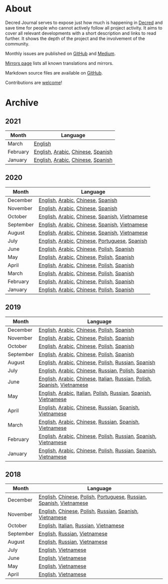 # About

Decred Journal serves to expose just how much is happening in [Decred](https://decred.org/) and save time for people who cannot actively follow all project activity. It aims to cover all relevant developments with a short description and links to read further. It shows the depth of the project and the involvement of the community.

Monthly issues are published on [GitHub](https://xaur.github.io/decred-news/) and [Medium](https://medium.com/decred/journals/home).

[Mirrors page](mirrors.md) lists all known translations and mirrors.

Markdown source files are available on [GitHub](https://github.com/xaur/decred-news).

Contributions are [welcome](https://github.com/xaur/decred-news/blob/docs/contributing.md)!

# Archive

## 2021

Month|Language
---|---
March|[English](journal/202103.md)
February|[English](journal/202102.md), [Arabic](https://insaf01.github.io/decred-journal-ar/journal/202102.html), [Chinese](https://github.com/DominicTing/DecredCNJournal/blob/master/202102_DecredJournalCN.md), [Spanish](https://github.com/DecredES/traducciones/blob/master/revista-decred/202102.md)
January|[English](journal/202101.md), [Arabic](https://insaf01.github.io/decred-journal-ar/journal/202101.html), [Chinese](https://github.com/DominicTing/DecredCNJournal/blob/master/202101_DecredJournalCN.md), [Spanish](https://github.com/DecredES/traducciones/blob/master/revista-decred/2021/202101.md)

## 2020

Month|Language
---|---
December|[English](journal/202012.md), [Arabic](https://insaf01.github.io/decred-journal-ar/journal/202012.html), [Chinese](https://github.com/DominicTing/DecredCNJournal/blob/master/202012_DecredJournalCN.md), [Spanish](https://github.com/DecredES/traducciones/blob/master/revista-decred/2020/202012.md)
November|[English](journal/202011.md), [Arabic](https://insaf01.github.io/decred-journal-ar/journal/202011.html), [Chinese](https://github.com/DominicTing/DecredCNJournal/blob/master/202011_DecredJournalCN.md), [Spanish](https://github.com/DecredES/traducciones/blob/master/revista-decred/2020/202011.md)
October|[English](journal/202010.md), [Arabic](https://insaf01.github.io/decred-journal-ar/journal/202010.html), [Chinese](https://github.com/DominicTing/DecredCNJournal/blob/master/202010_DecredJournalCN.md), [Spanish](https://github.com/DecredES/traducciones/blob/master/revista-decred/2020/202010.md), [Vietnamese](https://github.com/raedahgroup/translations/blob/master/vietnamese/202010.md)
September|[English](journal/202009.md), [Arabic](https://insaf01.github.io/decred-journal-ar/journal/202009.html), [Chinese](https://github.com/DominicTing/DecredCNJournal/blob/master/202009_DecredJournalCN.md), [Spanish](https://github.com/DecredES/traducciones/blob/master/revista-decred/2020/202009.md), [Vietnamese](https://github.com/raedahgroup/translations/blob/master/vietnamese/202009.md)
August|[English](journal/202008.md), [Arabic](https://insaf01.github.io/decred-journal-ar/journal/202008.html), [Chinese](https://github.com/DominicTing/DecredCNJournal/blob/master/202008_DecredJournalCN.md), [Spanish](https://github.com/DecredES/traducciones/blob/master/revista-decred/2020/202008.md), [Vietnamese](https://github.com/raedahgroup/translations/blob/master/vietnamese/202008.md)
July|[English](journal/202007.md), [Arabic](https://insaf01.github.io/decred-journal-ar/journal/202007.html), [Chinese](https://github.com/DominicTing/DecredCNJournal/blob/master/202007_DecredJournalCN.md), [Portuguese](https://stakey.club/translated/decred-journal-july-2020/), [Spanish](https://github.com/DecredES/traducciones/blob/master/revista-decred/2020/202007.md)
June|[English](journal/202006.md), [Arabic](https://insaf01.github.io/decred-journal-ar/journal/202006.html), [Chinese](https://github.com/DominicTing/DecredCNJournal/blob/master/202006_DecredJournalCN.md), [Polish](https://github.com/artikozel/DecredJournalPL/blob/master/journal/202006_DecredJournalPL.md), [Spanish](https://github.com/francov99/dcrspanish/blob/master/decred-journal-spanish/journal/202006.md)
May|[English](journal/202005.md), [Arabic](https://insaf01.github.io/decred-journal-ar/journal/202005.html), [Chinese](https://github.com/DominicTing/DecredCNJournal/blob/master/202005_DecredJournalCN.md), [Polish](https://github.com/artikozel/DecredJournalPL/blob/master/journal/202005_DecredJournalPL.md), [Spanish](https://github.com/francov99/dcrspanish/blob/master/decred-journal-spanish/journal/202005.md)
April|[English](journal/202004.md), [Arabic](https://insaf01.github.io/decred-journal-ar/journal/202004.html), [Chinese](https://github.com/DominicTing/DecredCNJournal/blob/master/202004_DecredJournalCN.md), [Polish](https://github.com/artikozel/DecredJournalPL/blob/master/journal/202004_DecredJournalPL.md), [Spanish](https://github.com/francov99/dcrspanish/blob/master/decred-journal-spanish/journal/202004.md)
March|[English](journal/202003.md), [Arabic](https://insaf01.github.io/decred-journal-ar/journal/202003.html), [Chinese](https://github.com/DominicTing/DecredCNJournal/blob/master/202003_DecredJournalCN.md), [Polish](https://github.com/artikozel/DecredJournalPL/blob/master/journal/202003_DecredJournalPL.md), [Spanish](https://github.com/francov99/dcrspanish/blob/master/decred-journal-spanish/journal/202003.md)
February|[English](journal/202002.md), [Arabic](https://insaf01.github.io/decred-journal-ar/journal/202002.html), [Chinese](https://github.com/DominicTing/DecredCNJournal/blob/master/202002_DecredJournalCN.md), [Polish](https://github.com/artikozel/DecredJournalPL/blob/master/journal/202002_DecredJournalPL.md), [Spanish](https://github.com/francov99/dcrspanish/blob/master/decred-journal-spanish/journal/202002.md)
January|[English](journal/202001.md), [Arabic](https://insaf01.github.io/decred-journal-ar/journal/202001.html), [Chinese](https://github.com/DominicTing/DecredCNJournal/blob/master/202001_DecredJournalCN.md), [Polish](https://github.com/artikozel/DecredJournalPL/blob/master/journal/202001_DecredJournalPL.md), [Spanish](https://github.com/francov99/dcrspanish/blob/master/decred-journal-spanish/journal/202001.md)

## 2019

Month|Language
---|---
December|[English](journal/201912.md), [Arabic](https://insaf01.github.io/decred-journal-ar/journal/201912.html), [Chinese](https://github.com/DominicTing/DecredCNJournal/blob/master/201912_DecredJournalCN.md), [Polish](https://github.com/artikozel/DecredJournalPL/blob/master/journal/201912_DecredJournalPL.md), [Spanish](https://medium.com/decred-es/revista-decred-diciembre-2019-f02cc8365b84)
November|[English](journal/201911.md), [Arabic](https://insaf01.github.io/decred-journal-ar/journal/201911.html), [Chinese](https://github.com/DominicTing/DecredCNJournal/blob/master/201911_DecredJournalCN.md), [Polish](https://github.com/artikozel/DecredJournalPL/blob/master/journal/201911_DecredJournalPL.md), [Spanish](https://medium.com/decred-es/revista-decred-noviembre-2019-abe801718370)
October|[English](journal/201910.md), [Arabic](https://insaf01.github.io/decred-journal-ar/journal/201910.html), [Chinese](https://github.com/DominicTing/DecredCNJournal/blob/master/201910_DecredJournalCN.md), [Polish](https://github.com/artikozel/DecredJournalPL/blob/master/journal/201910_DecredJournalPL.md), [Spanish](https://medium.com/decred-es/revista-decred-octubre-2019-5d45cf20ac8a)
September|[English](journal/201909.md), [Arabic](https://insaf01.github.io/decred-journal-ar/journal/201909.html), [Chinese](https://github.com/DominicTing/DecredCNJournal/blob/master/201909_DecredJournalCN.md), [Polish](https://github.com/artikozel/DecredJournalPL/blob/master/journal/201909_DecredJournalPL.md), [Spanish](https://medium.com/decred-es/revista-decred-septiembre-2019-6b9f8afd4c67)
August|[English](journal/201908.md), [Arabic](https://insaf01.github.io/decred-journal-ar/journal/201908.html), [Chinese](https://github.com/DominicTing/DecredCNJournal/blob/master/201908_DecredJournalCN.md), [Polish](https://github.com/artikozel/DecredJournalPL/blob/master/journal/201908_DecredJournalPL.md), [Russian](https://medium.com/decred-russia/decred-journal-august-2019-7c1822319cc6), [Spanish](https://medium.com/decred-es/revista-decred-agosto-2019-d83f28f3f44e)
July|[English](journal/201907.md), [Arabic](https://insaf01.github.io/decred-journal-ar/journal/201907.html), [Chinese](https://github.com/DominicTing/DecredCNJournal/blob/master/201907_DecredJournalCN.md), [Russian](https://medium.com/decred-russia/decred-journal-%D0%B8%D1%8E%D0%BB%D1%8C-2019-b7554ec2c66b), [Polish](https://github.com/artikozel/DecredJournalPL/blob/master/journal/201907_DecredJournalPL.md), [Spanish](https://medium.com/@decred_es/revista-decred-julio-2019-574a5e6e3bd2)
June|[English](journal/201906.md), [Arabic](https://insaf01.github.io/decred-journal-ar/journal/201906.html), [Chinese](https://github.com/Guang168/DecredCNJournal/blob/master/201906_DecredJournalCN.md), [Italian](https://medium.com/decred-ita/decred-journal-giugno-2019-31f722da056e), [Russian](https://medium.com/decred-russia/decred-journal-june-2019-709e5301ad0), [Polish](https://github.com/artikozel/DecredJournalPL/blob/master/journal/201906_DecredJournalPL.md), [Spanish](https://medium.com/@decred_es/revista-decred-junio-2019-9ab180513913), [Vietnamese](https://github.com/raedahgroup/translations/blob/master/vietnamese/2019-06.md)
May|[English](journal/201905.md), [Arabic](https://insaf01.github.io/decred-journal-ar/journal/201905.html), [Italian](https://medium.com/decred-ita/giornale-di-decred-maggio-2019-8dff2b53b1e), [Polish](https://github.com/artikozel/DecredJournalPL/blob/master/journal/201905_DecredJournalPL.md), [Russian](https://medium.com/decred-russia/decred-journal-%D0%BC%D0%B0%D0%B9-2019-8e6cfe4bd4dc), [Spanish](https://medium.com/@decred_es/revista-decred-mayo-2019-3bd81daa91f9), [Vietnamese](https://github.com/raedahgroup/translations/blob/master/vietnamese/2019-05.md)
April|[English](journal/201904.md), [Arabic](https://insaf01.github.io/decred-journal-ar/journal/201904.html), [Chinese](https://www.jianshu.com/p/5ff8f658879c), [Russian](https://medium.com/decred-russia/decred-journal-%D0%B0%D0%BF%D1%80%D0%B5%D0%BB%D1%8C-2019-2903f7fc6219), [Spanish](https://medium.com/@decred_es/revista-decred-abril-2019-b026fd19c877), [Vietnamese](https://github.com/raedahgroup/decred-journal/blob/master/vietnamese/2019-04.md)
March|[English](journal/201903.md), [Arabic](https://insaf01.github.io/decred-journal-ar/journal/201903.html), [Chinese](https://www.jianshu.com/p/fcbcad784ad4), [Russian](https://medium.com/decred-russia/decred-journal-%D0%BC%D0%B0%D1%80%D1%82-2019-b10e4b179336), [Spanish](https://medium.com/@decred_es/revista-decred-marzo-2019-ae0eb9cdceb9), [Vietnamese](https://github.com/raedahgroup/decred-journal/blob/master/vietnamese/2019-03.md)
February|[English](journal/201902.md), [Arabic](https://insaf01.github.io/decred-journal-ar/journal/201902.html), [Chinese](https://www.jianshu.com/p/06cd808e9313), [Polish](https://github.com/artikozel/DecredJournalPL/blob/master/journal/201902_DecredJournalPL.md), [Russian](https://medium.com/decred-russia/decred-journal-%D1%84%D0%B5%D0%B2%D1%80%D0%B0%D0%BB%D1%8C-2019-b9c8e509c9a5), [Spanish](https://medium.com/@decred_es/revista-decred-febrero-2019-432a461a14a5), [Vietnamese](https://github.com/raedahgroup/decred-journal/blob/master/vietnamese/2019-02.md)
January|[English](journal/201901.md), [Arabic](https://insaf01.github.io/decred-journal-ar/journal/201901.html), [Chinese](https://www.jianshu.com/p/097265621ef6), [Polish](https://github.com/artikozel/DecredJournalPL/blob/master/journal/201901_DecredJournalPL.md), [Russian](https://medium.com/decred-russia/decred-journal-%D1%8F%D0%BD%D0%B2%D0%B0%D1%80%D1%8C-2019-77a814bb3a9e), [Spanish](https://medium.com/@decred_es/revista-decred-enero-2019-549e2b051f5a), [Vietnamese](https://github.com/raedahgroup/decred-journal/blob/master/vietnamese/2019-01.md)

## 2018

Month|Language
---|---
December|[English](journal/201812.md), [Chinese](https://www.jianshu.com/p/65e7a83ac27c), [Polish](https://github.com/artikozel/DecredJournalPL/blob/master/journal/201812_DecredJournalPL.md), [Portuguese](https://medium.com/@maiconjunge/jornal-decred-dezembro-de-2018-947c616b894f), [Russian](https://medium.com/decred-russia/decred-journal-%D0%B4%D0%B5%D0%BA%D0%B0%D0%B1%D1%80%D1%8C-2018-9528f7a9d24d), [Spanish](https://medium.com/@decred_es/revista-decred-diciembre-2018-79093f957aac), [Vietnamese](https://github.com/raedahgroup/decred-journal/blob/master/vietnamese/2018-12.md)
November|[English](journal/201811.md), [Chinese](https://www.jianshu.com/p/32721d65d462), [Polish](https://github.com/artikozel/DecredJournalPL/blob/master/journal/201811_DecredJournalPL.md), [Russian](https://medium.com/decred-russia/decred-journal-%D0%BD%D0%BE%D1%8F%D0%B1%D1%80%D1%8C-2018-d0aceacfd72a), [Spanish](https://medium.com/@decred_es/revista-decred-noviembre-2018-a3e52c5fc1a9), [Vietnamese](https://github.com/raedahgroup/decred-journal/blob/master/vietnamese/2018-11.md)
October|[English](journal/201810.md), [Italian](https://medium.com/decred-ita/decred-journal-ottobre-2018-a68e88c926ff), [Russian](https://medium.com/decred-russia/decred-journal-%D0%BE%D0%BA%D1%82%D1%8F%D0%B1%D1%80%D1%8C-2018-1eeffc65344c), [Vietnamese](https://github.com/raedahgroup/decred-journal/blob/master/vietnamese/2018-10.md)
September|[English](journal/201809.md), [Russian](https://medium.com/decred-russia/decred-journal-%D1%81%D0%B5%D0%BD%D1%82%D1%8F%D0%B1%D1%80%D1%8C-2018-4967ddfd5033), [Vietnamese](https://github.com/raedahgroup/decred-journal/blob/master/vietnamese/2018-09.md)
August|[English](journal/201808.md), [Russian](https://medium.com/decred-russia/decred-journal-%D0%B0%D0%B2%D0%B3%D1%83%D1%81%D1%82-2018-8375e838954), [Vietnamese](https://github.com/raedahgroup/decred-journal/blob/master/vietnamese/2018-08.md)
July|[English](journal/201807.md), [Vietnamese](https://github.com/raedahgroup/decred-journal/blob/master/vietnamese/2018-07.md)
June|[English](journal/201806.md), [Vietnamese](https://github.com/raedahgroup/decred-journal/blob/master/vietnamese/2018-06.md)
May|[English](journal/201805.md), [Vietnamese](https://github.com/raedahgroup/decred-journal/blob/master/vietnamese/2018-05.md)
April|[English](journal/201804.md), [Vietnamese](https://github.com/raedahgroup/decred-journal/blob/master/vietnamese/2018-04.md)
